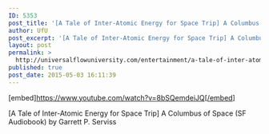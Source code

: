 ```yaml
---
ID: 5353
post_title: '[A Tale of Inter-Atomic Energy for Space Trip] A Columbus of Space (SF Audiobook)'
author: UfU
post_excerpt: '[A Tale of Inter-Atomic Energy for Space Trip] A Columbus of Space (SF Audiobook) by Garrett P. Serviss'
layout: post
permalink: >
  http://universalflowuniversity.com/entertainment/a-tale-of-inter-atomic-energy-for-space-trip-a-columbus-of-space-sf-audiobook/
published: true
post_date: 2015-05-03 16:11:39
---
```

[embed]https://www.youtube.com/watch?v=8bSQemdeiJQ[/embed]<br>
<p>[A Tale of Inter-Atomic Energy for Space Trip] A Columbus of Space (SF Audiobook) by Garrett P. Serviss</p>